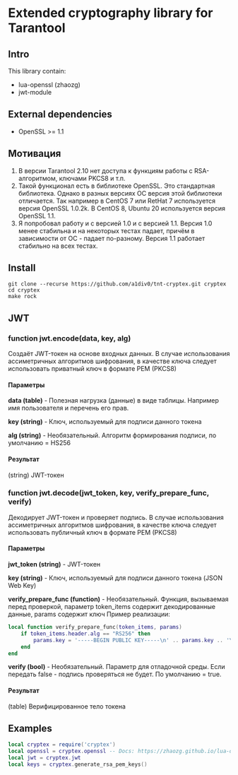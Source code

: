 # Extended cryptography library for Tarantool
## Intro
This library contain:
- lua-openssl (zhaozg)
- jwt-module

## External dependencies
- OpenSSL >= 1.1

## Мотивация
1) В версии Tarantool 2.10 нет доступа к функциям работы с RSA-алгоритмом, ключами PKCS8 и т.п.
2) Такой функционал есть в библиотеке OpenSSL. Это стандартная библиотека.
   Однако в разных версиях ОС версия этой библиотеки отличается. Так например в
   CentOS 7 или RetHat 7 используется версия OpenSSL 1.0.2k. В CentOS 8,
   Ubuntu 20 используется версия OpenSSL 1.1.
3) Я попробовал работу и с версией 1.0 и с версией 1.1. Версия 1.0 менее стабильна
   и на некоторых тестах падает, причём в зависимости от ОС - падает по-разному.
   Версия 1.1 работает стабильно на всех тестах.

## Install
```shell
git clone --recurse https://github.com/a1div0/tnt-cryptex.git cryptex
cd cryptex
make rock
```

## JWT
### function jwt.encode(data, key, alg)
Создаёт JWT-токен на основе входных данных.
В случае использования ассиметричных алгоритмов шифрования, в качестве ключа
следует использовать приватный ключ в формате PEM (PKCS8)

#### Параметры
**data (table)** - Полезная нагрузка (данные) в виде таблицы. Например имя пользователя и перечень его прав.

**key (string)** - Ключ, используемый для подписи данного токена

**alg (string)** - Необязательный. Алгоритм формирования подписи, по умолчанию = HS256

#### Результат
(string) JWT-токен

### function jwt.decode(jwt_token, key, verify_prepare_func, verify)
Декодирует JWT-токен и проверяет подпись. В случае использования ассиметричных алгоритмов
шифрования, в качестве ключа следует использовать публичный ключ в формате PEM (PKCS8)

#### Параметры
**jwt_token (string)** - JWT-токен

**key (string)** - Ключ, используемый для подписи данного токена (JSON Web Key)

**verify_prepare_func (function)** - Необязательный.
Функция, вызываемая перед проверкой, параметр token_items содержит декодированные данные, params содержит ключ
Пример реализации:
```lua
local function verify_prepare_func(token_items, params)
    if token_items.header.alg == "RS256" then
        params.key = '-----BEGIN PUBLIC KEY-----\n' .. params.key .. '\n-----END PUBLIC KEY-----'
    end
end
```

**verify (bool)** - Необязательный. Параметр для отладочной среды. Если передать false - подпись проверяться не будет. По умолчанию = true.

#### Результат
(table) Верифицированное тело токена

## Examples
```lua
local cryptex = require('cryptex')
local openssl = cryptex.openssl -- Docs: https://zhaozg.github.io/lua-openssl/index.html
local jwt = cryptex.jwt
local keys = cryptex.generate_rsa_pem_keys()
```
